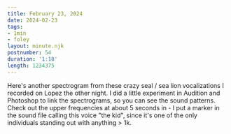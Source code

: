 ```yaml
---
title: February 23, 2024
date: 2024-02-23
tags:
- 1min
- foley
layout: minute.njk
postnumber: 54
duration: '1:18'
length: 1234375
---
```

Here's another spectrogram from these crazy seal / sea lion vocalizations I recorded on Lopez the other night.  I did a little experiment in Audition and Photoshop to link the spectrograms, so you can see the sound patterns.  Check out the upper frequencies at about 5 seconds in - I put a marker in the sound file calling this voice "the kid", since it's one of the only individuals standing out with anything > 1k. 

